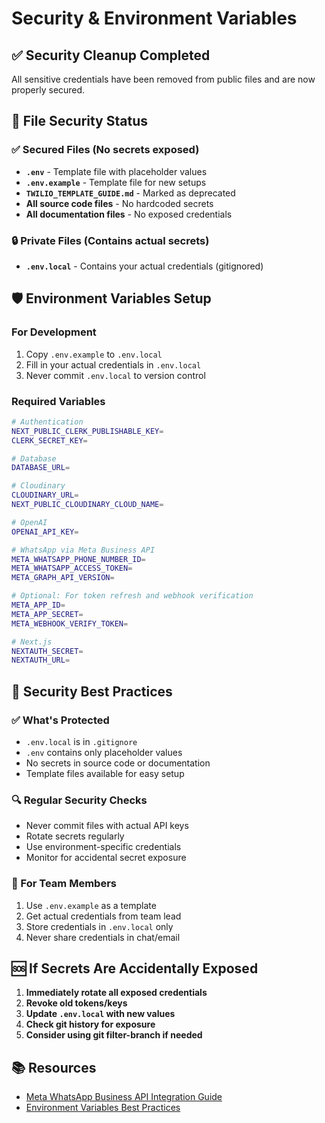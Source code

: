 # Security & Environment Variables

## ✅ Security Cleanup Completed

All sensitive credentials have been removed from public files and are now properly secured.

## 📁 File Security Status

### ✅ Secured Files (No secrets exposed)
- **`.env`** - Template file with placeholder values
- **`.env.example`** - Template file for new setups
- **`TWILIO_TEMPLATE_GUIDE.md`** - Marked as deprecated
- **All source code files** - No hardcoded secrets
- **All documentation files** - No exposed credentials

### 🔒 Private Files (Contains actual secrets)
- **`.env.local`** - Contains your actual credentials (gitignored)

## 🛡️ Environment Variables Setup

### For Development
1. Copy `.env.example` to `.env.local`
2. Fill in your actual credentials in `.env.local`
3. Never commit `.env.local` to version control

### Required Variables
```bash
# Authentication
NEXT_PUBLIC_CLERK_PUBLISHABLE_KEY=
CLERK_SECRET_KEY=

# Database
DATABASE_URL=

# Cloudinary
CLOUDINARY_URL=
NEXT_PUBLIC_CLOUDINARY_CLOUD_NAME=

# OpenAI
OPENAI_API_KEY=

# WhatsApp via Meta Business API
META_WHATSAPP_PHONE_NUMBER_ID=
META_WHATSAPP_ACCESS_TOKEN=
META_GRAPH_API_VERSION=

# Optional: For token refresh and webhook verification
META_APP_ID=
META_APP_SECRET=
META_WEBHOOK_VERIFY_TOKEN=

# Next.js
NEXTAUTH_SECRET=
NEXTAUTH_URL=
```

## 🚨 Security Best Practices

### ✅ What's Protected
- `.env.local` is in `.gitignore`
- `.env` contains only placeholder values
- No secrets in source code or documentation
- Template files available for easy setup

### 🔍 Regular Security Checks
- Never commit files with actual API keys
- Rotate secrets regularly
- Use environment-specific credentials
- Monitor for accidental secret exposure

### 📝 For Team Members
1. Use `.env.example` as a template
2. Get actual credentials from team lead
3. Store credentials in `.env.local` only
4. Never share credentials in chat/email

## 🆘 If Secrets Are Accidentally Exposed

1. **Immediately rotate all exposed credentials**
2. **Revoke old tokens/keys**
3. **Update `.env.local` with new values**
4. **Check git history for exposure**
5. **Consider using git filter-branch if needed**

## 📚 Resources

- [Meta WhatsApp Business API Integration Guide](./docs/WHATSAPP_IMPLEMENTATION_GUIDE.md)
- [Environment Variables Best Practices](https://nextjs.org/docs/basic-features/environment-variables)

